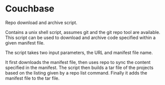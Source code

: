 # Couchbase
Repo download and archive script.

Contains a unix shell script, assumes git and the git repo tool are available.
This script can be used to download and archive code specified within a given manifest file.

The script takes two input parameters, the URL and manifest file name.

It first downloads the manifest file, then uses repo to sync the content specified in the manifest.
The script then builds a tar file of the projects based on the listing given by a repo list command.
Finally it adds the manifest file to the tar file.


